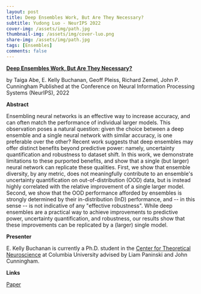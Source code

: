 ```yaml
---
layout: post
title: Deep Ensembles Work, But Are They Necessary?
subtitle: Yudong Luo - NeurIPS 2022
cover-img: /assets/img/path.jpg
thumbnail-img: /assets/img/cover-luo.png
share-img: /assets/img/path.jpg
tags: [Ensembles]
comments: false
---
```


[**Deep Ensembles Work, But Are They Necessary?**](https://arxiv.org/pdf/2202.06985.pdf)

by Taiga Abe, E. Kelly Buchanan, Geoff Pleiss, Richard Zemel, John P. Cunningham
Published at the Conference on Neural Information Processing Systems (NeurIPS), 2022

**Abstract**

Ensembling neural networks is an effective way to increase accuracy, and can often match the performance of individual larger models. This observation poses a natural question: given the choice between a deep ensemble and a single neural network with similar accuracy, is one preferable over the other? Recent work suggests that deep ensembles may offer distinct benefits beyond predictive power: namely, uncertainty quantification and robustness to dataset shift. In this work, we demonstrate limitations to these purported benefits, and show that a single (but larger) neural network can replicate these qualities. First, we show that ensemble diversity, by any metric, does not meaningfully contribute to an ensemble's uncertainty quantification on out-of-distribution (OOD) data, but is instead highly correlated with the relative improvement of a single larger model. Second, we show that the OOD performance afforded by ensembles is strongly determined by their in-distribution (InD) performance, and -- in this sense -- is not indicative of any "effective robustness". While deep ensembles are a practical way to achieve improvements to predictive power, uncertainty quantification, and robustness, our results show that these improvements can be replicated by a (larger) single model.

**Presenter**

E. Kelly Buchanan is currently a Ph.D. student in the [Center for Theoretical Neuroscience](https://ctn.zuckermaninstitute.columbia.edu/) at Columbia University advised by Liam Paninski and John Cunningham.

**Links**

[Paper](https://arxiv.org/pdf/2202.06985.pdf)
